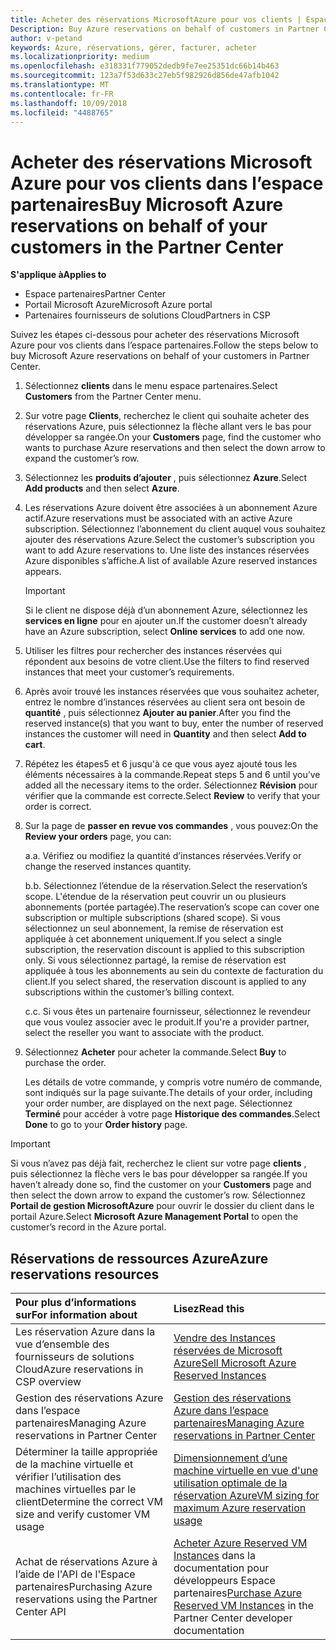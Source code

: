 ```yaml
---
title: Acheter des réservations MicrosoftAzure pour vos clients | Espace partenaires
Description: Buy Azure reservations on behalf of customers in Partner Center.
author: v-petand
keywords: Azure, réservations, gérer, facturer, acheter
ms.localizationpriority: medium
ms.openlocfilehash: e318331f779052dedb9fe7ee25351dc66b14b463
ms.sourcegitcommit: 123a7f53d633c27eb5f982926d856de47afb1042
ms.translationtype: MT
ms.contentlocale: fr-FR
ms.lasthandoff: 10/09/2018
ms.locfileid: "4488765"
---
```

# <a name="buy-microsoft-azure-reservations-on-behalf-of-your-customers-in-the-partner-center"></a><span data-ttu-id="b5ea2-103">Acheter des réservations Microsoft Azure pour vos clients dans l’espace partenaires</span><span class="sxs-lookup"><span data-stu-id="b5ea2-103">Buy Microsoft Azure reservations on behalf of your customers in the Partner Center</span></span> 

**<span data-ttu-id="b5ea2-104">S'applique à</span><span class="sxs-lookup"><span data-stu-id="b5ea2-104">Applies to</span></span>**

-  <span data-ttu-id="b5ea2-105">Espace partenaires</span><span class="sxs-lookup"><span data-stu-id="b5ea2-105">Partner Center</span></span>
-  <span data-ttu-id="b5ea2-106">Portail Microsoft Azure</span><span class="sxs-lookup"><span data-stu-id="b5ea2-106">Microsoft Azure portal</span></span>
-  <span data-ttu-id="b5ea2-107">Partenaires fournisseurs de solutions Cloud</span><span class="sxs-lookup"><span data-stu-id="b5ea2-107">Partners in CSP</span></span>

<span data-ttu-id="b5ea2-108">Suivez les étapes ci-dessous pour acheter des réservations Microsoft Azure pour vos clients dans l’espace partenaires.</span><span class="sxs-lookup"><span data-stu-id="b5ea2-108">Follow the steps below to buy Microsoft Azure reservations on behalf of your customers in Partner Center.</span></span>

1. <span data-ttu-id="b5ea2-109">Sélectionnez **clients** dans le menu espace partenaires.</span><span class="sxs-lookup"><span data-stu-id="b5ea2-109">Select **Customers** from the Partner Center menu.</span></span>  

2. <span data-ttu-id="b5ea2-110">Sur votre page **Clients**, recherchez le client qui souhaite acheter des réservations Azure, puis sélectionnez la flèche allant vers le bas pour développer sa rangée.</span><span class="sxs-lookup"><span data-stu-id="b5ea2-110">On your **Customers** page, find the customer who wants to purchase Azure reservations and then select the down arrow to expand the customer’s row.</span></span>  

3. <span data-ttu-id="b5ea2-111">Sélectionnez les **produits d’ajouter** , puis sélectionnez **Azure**.</span><span class="sxs-lookup"><span data-stu-id="b5ea2-111">Select **Add products** and then select **Azure**.</span></span> 
    
4. <span data-ttu-id="b5ea2-112">Les réservations Azure doivent être associées à un abonnement Azure actif.</span><span class="sxs-lookup"><span data-stu-id="b5ea2-112">Azure reservations must be associated with an active Azure subscription.</span></span> <span data-ttu-id="b5ea2-113">Sélectionnez l’abonnement du client auquel vous souhaitez ajouter des réservations Azure.</span><span class="sxs-lookup"><span data-stu-id="b5ea2-113">Select the customer’s subscription you want to add Azure reservations to.</span></span> <span data-ttu-id="b5ea2-114">Une liste des instances réservées Azure disponibles s’affiche.</span><span class="sxs-lookup"><span data-stu-id="b5ea2-114">A list of available Azure reserved instances appears.</span></span> 

    >[!IMPORTANT] 
    ><span data-ttu-id="b5ea2-115">Si le client ne dispose déjà d’un abonnement Azure, sélectionnez les **services en ligne** pour en ajouter un.</span><span class="sxs-lookup"><span data-stu-id="b5ea2-115">If the customer doesn’t already have an Azure subscription, select **Online services** to add one now.</span></span> 

5. <span data-ttu-id="b5ea2-116">Utiliser les filtres pour rechercher des instances réservées qui répondent aux besoins de votre client.</span><span class="sxs-lookup"><span data-stu-id="b5ea2-116">Use the filters to find reserved instances that meet your customer’s requirements.</span></span>  

6. <span data-ttu-id="b5ea2-117">Après avoir trouvé les instances réservées que vous souhaitez acheter, entrez le nombre d’instances réservées au client sera ont besoin de **quantité** , puis sélectionnez **Ajouter au panier**.</span><span class="sxs-lookup"><span data-stu-id="b5ea2-117">After you find the reserved instance(s) that you want to buy, enter the number of reserved instances the customer will need in **Quantity** and then select **Add to cart**.</span></span>  

7. <span data-ttu-id="b5ea2-118">Répétez les étapes5 et 6 jusqu'à ce que vous ayez ajouté tous les éléments nécessaires à la commande.</span><span class="sxs-lookup"><span data-stu-id="b5ea2-118">Repeat steps 5 and 6 until you’ve added all the necessary items to the order.</span></span> <span data-ttu-id="b5ea2-119">Sélectionnez **Révision** pour vérifier que la commande est correcte.</span><span class="sxs-lookup"><span data-stu-id="b5ea2-119">Select **Review** to verify that your order is correct.</span></span>  

8. <span data-ttu-id="b5ea2-120">Sur la page de **passer en revue vos commandes** , vous pouvez:</span><span class="sxs-lookup"><span data-stu-id="b5ea2-120">On the **Review your orders** page, you can:</span></span> 

    <span data-ttu-id="b5ea2-121">a.</span><span class="sxs-lookup"><span data-stu-id="b5ea2-121">a.</span></span> <span data-ttu-id="b5ea2-122">Vérifiez ou modifiez la quantité d’instances réservées.</span><span class="sxs-lookup"><span data-stu-id="b5ea2-122">Verify or change the reserved instances quantity.</span></span>

    <span data-ttu-id="b5ea2-123">b.</span><span class="sxs-lookup"><span data-stu-id="b5ea2-123">b.</span></span> <span data-ttu-id="b5ea2-124">Sélectionnez l’étendue de la réservation.</span><span class="sxs-lookup"><span data-stu-id="b5ea2-124">Select the reservation’s scope.</span></span> <span data-ttu-id="b5ea2-125">L'étendue de la réservation peut couvrir un ou plusieurs abonnements (portée partagée).</span><span class="sxs-lookup"><span data-stu-id="b5ea2-125">The reservation’s scope can cover one subscription or multiple subscriptions (shared scope).</span></span> <span data-ttu-id="b5ea2-126">Si vous sélectionnez un seul abonnement, la remise de réservation est appliquée à cet abonnement uniquement.</span><span class="sxs-lookup"><span data-stu-id="b5ea2-126">If you select a single subscription, the reservation discount is applied to this subscription only.</span></span> <span data-ttu-id="b5ea2-127">Si vous sélectionnez partagé, la remise de réservation est appliquée à tous les abonnements au sein du contexte de facturation du client.</span><span class="sxs-lookup"><span data-stu-id="b5ea2-127">If you select shared, the reservation discount is applied to any subscriptions within the customer’s billing context.</span></span> 

    <span data-ttu-id="b5ea2-128">c.</span><span class="sxs-lookup"><span data-stu-id="b5ea2-128">c.</span></span> <span data-ttu-id="b5ea2-129">Si vous êtes un partenaire fournisseur, sélectionnez le revendeur que vous voulez associer avec le produit.</span><span class="sxs-lookup"><span data-stu-id="b5ea2-129">If you're a provider partner, select the reseller you want to associate with the product.</span></span>

9. <span data-ttu-id="b5ea2-130">Sélectionnez **Acheter** pour acheter la commande.</span><span class="sxs-lookup"><span data-stu-id="b5ea2-130">Select **Buy** to purchase the order.</span></span> 

    <span data-ttu-id="b5ea2-131">Les détails de votre commande, y compris votre numéro de commande, sont indiqués sur la page suivante.</span><span class="sxs-lookup"><span data-stu-id="b5ea2-131">The details of your order, including your order number, are displayed on the next page.</span></span> <span data-ttu-id="b5ea2-132">Sélectionnez **Terminé** pour accéder à votre page **Historique des commandes**.</span><span class="sxs-lookup"><span data-stu-id="b5ea2-132">Select **Done** to go to your **Order history** page.</span></span> 

>[!IMPORTANT]
><span data-ttu-id="b5ea2-133">Si vous n’avez pas déjà fait, recherchez le client sur votre page **clients** , puis sélectionnez la flèche vers le bas pour développer sa rangée.</span><span class="sxs-lookup"><span data-stu-id="b5ea2-133">If you haven’t already done so, find the customer on your **Customers** page and then select the down arrow to expand the customer’s row.</span></span> <span data-ttu-id="b5ea2-134">Sélectionnez **Portail de gestion MicrosoftAzure** pour ouvrir le dossier du client dans le portail Azure.</span><span class="sxs-lookup"><span data-stu-id="b5ea2-134">Select **Microsoft Azure Management Portal** to open the customer’s record in the Azure portal.</span></span>

## <a name="azure-reservations-resources"></a><span data-ttu-id="b5ea2-135">Réservations de ressources Azure</span><span class="sxs-lookup"><span data-stu-id="b5ea2-135">Azure reservations resources</span></span>
|**<span data-ttu-id="b5ea2-136">Pour plus d’informations sur</span><span class="sxs-lookup"><span data-stu-id="b5ea2-136">For information about</span></span>**   |**<span data-ttu-id="b5ea2-137">Lisez</span><span class="sxs-lookup"><span data-stu-id="b5ea2-137">Read this</span></span>**    |
|:-----------------------------|:-----------------|
|<span data-ttu-id="b5ea2-138">Les réservation Azure dans la vue d’ensemble des fournisseurs de solutions Cloud</span><span class="sxs-lookup"><span data-stu-id="b5ea2-138">Azure reservations in CSP overview</span></span>  | [<span data-ttu-id="b5ea2-139">Vendre des Instances réservées de Microsoft Azure</span><span class="sxs-lookup"><span data-stu-id="b5ea2-139">Sell Microsoft Azure Reserved Instances</span></span>](azure-reservations.md) |
|<span data-ttu-id="b5ea2-140">Gestion des réservations Azure dans l’espace partenaires</span><span class="sxs-lookup"><span data-stu-id="b5ea2-140">Managing Azure reservations in Partner Center</span></span> | [<span data-ttu-id="b5ea2-141">Gestion des réservations Azure dans l’espace partenaires</span><span class="sxs-lookup"><span data-stu-id="b5ea2-141">Managing Azure reservations in Partner Center</span></span>](azure-reservations-manage.md)
|<span data-ttu-id="b5ea2-142">Déterminer la taille appropriée de la machine virtuelle et vérifier l’utilisation des machines virtuelles par le client</span><span class="sxs-lookup"><span data-stu-id="b5ea2-142">Determine the correct VM size and verify customer VM usage</span></span>   |[<span data-ttu-id="b5ea2-143">Dimensionnement d’une machine virtuelle en vue d'une utilisation optimale de la réservation Azure</span><span class="sxs-lookup"><span data-stu-id="b5ea2-143">VM sizing for maximum Azure reservation usage</span></span>](azure-usage.md)   |
|<span data-ttu-id="b5ea2-144">Achat de réservations Azure à l’aide de l'API de l'Espace partenaires</span><span class="sxs-lookup"><span data-stu-id="b5ea2-144">Purchasing Azure reservations using the Partner Center API</span></span> | <span data-ttu-id="b5ea2-145">[Acheter Azure Reserved VM Instances](https://docs.microsoft.com/partner-center/develop/purchase-azure-reservations) dans la documentation pour développeurs Espace partenaires</span><span class="sxs-lookup"><span data-stu-id="b5ea2-145">[Purchase Azure Reserved VM Instances](https://docs.microsoft.com/partner-center/develop/purchase-azure-reservations) in the Partner Center developer documentation</span></span>

 


 
